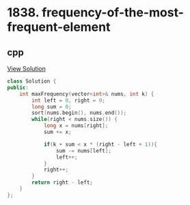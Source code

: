 # 1838. frequency-of-the-most-frequent-element

## cpp

[View Solution](1838-frequency-of-the-most-frequent-element.cpp)


```cpp
class Solution {
public:
    int maxFrequency(vector<int>& nums, int k) {
        int left = 0, right = 0;
        long sum = 0;
        sort(nums.begin(), nums.end());
        while(right < nums.size()) {
            long x = nums[right];
            sum += x;

            if(k + sum < x * (right - left + 1)){
                sum -= nums[left];
                left++;
            }
            right++;
        }
        return right - left;
    }
};
```
